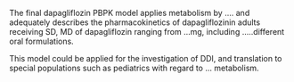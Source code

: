 The final dapagliflozin PBPK model applies metabolism by .... and adequately describes the pharmacokinetics of dapagliflozinin adults receiving SD, MD of dapagliflozin ranging from ...mg, including .....different oral formulations. 

This model could be applied for the investigation of DDI, and translation to special populations such as pediatrics with regard to ... metabolism.
